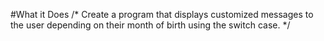 #What it Does
/*
Create a program that displays customized messages to the user 
depending on their month of birth using the switch case.
*/